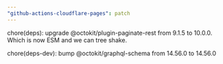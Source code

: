 ```yaml
---
"github-actions-cloudflare-pages": patch
---
```


chore(deps): upgrade @octokit/plugin-paginate-rest from 9.1.5 to 10.0.0. Which is now ESM and we can tree shake.

chore(deps-dev): bump @octokit/graphql-schema from 14.56.0 to 14.56.0
